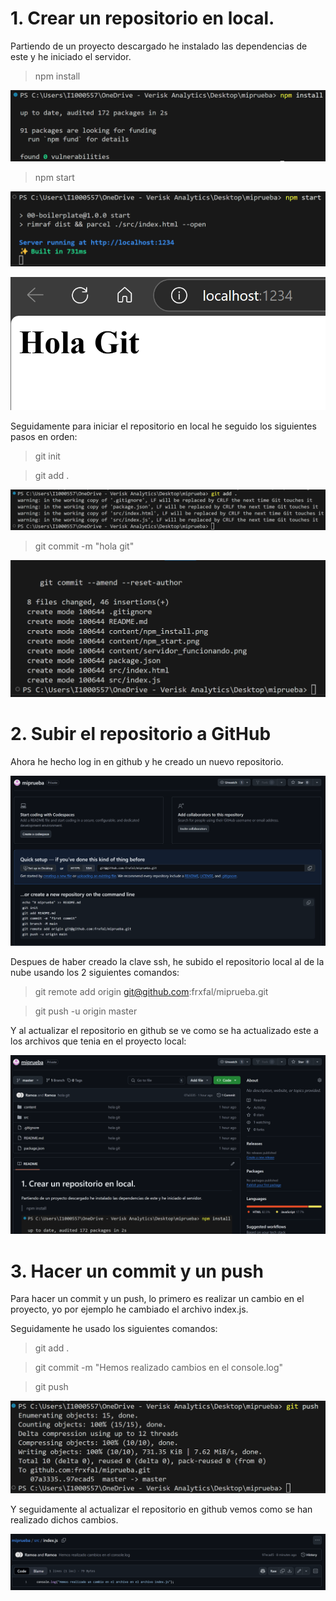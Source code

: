 # 1. Crear un repositorio en local.

Partiendo de un proyecto descargado he instalado las dependencias de este y he iniciado el servidor.

> npm install

![Captura resultado npm install](./content/npm_install.png)

> npm start

![Captura resultado npm start](./content/npm_start.png)

![Captura servidor en funcionamiento](./content/servidor_funcionando.png)

Seguidamente para iniciar el repositorio en local he seguido los siguientes pasos en orden:

> git init

> git add .

![Captura resultado git add .](./content/git_add_dot.png)

> git commit -m "hola git"

![Captura resultado git commit -m "hola git"](./content/git_commit_message.png)

# 2. Subir el repositorio a GitHub

Ahora he hecho log in en github y he creado un nuevo repositorio.

![Captura del repositorio creado en github](./content/github_repositorio.png)

Despues de haber creado la clave ssh, he subido el repositorio local al de la nube usando los 2 siguientes comandos:

> git remote add origin git@github.com:frxfal/miprueba.git

> git push -u origin master

Y al actualizar el repositorio en github se ve como se ha actualizado este a los archivos que tenia en el proyecto local:

![Captura del repositorio actualizado en github](./content/github_repositorio_actualizado.png)

# 3. Hacer un commit y un push

Para hacer un commit y un push, lo primero es realizar un cambio en el proyecto, yo por ejemplo he cambiado el archivo index.js.

Seguidamente he usado los siguientes comandos:

> git add .

> git commit -m "Hemos realizado cambios en el console.log"

> git push

![Captura del push en la terminal](./content/git_push.png)

Y seguidamente al actualizar el repositorio en github vemos como se han realizado dichos cambios.

![Captura del cambio en github](./content/cambios_github.png)

